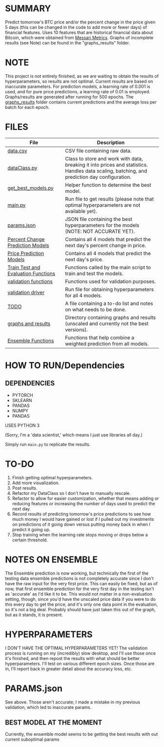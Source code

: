 # SUMMARY

Predict tomorrow's BTC price and/or the percent change in the price given 5 days 
(this can be changed in the code to add more or fewer days) of financial features. 
Uses 10 features that are historical financial data about Bitcoin,
which were obtained from [Messari Metrics](https://messari.io/report/messari-metrics). 
Graphs of incomplete results (see Note) can be found in the "graphs_results" folder.

# NOTE

This project is not entirely finished, as we are waiting to obtain the results of hyperparameters, 
so results are not optimal. Current results are based on inaccurate parameters. For prediction models, 
a learning rate of 0.001 is used, and for pure price predictions, a learning rate of 0.01 is employed.
Graphs/results are generated after running for 500 epochs.
The [graphs_results](graphs_results) folder contains current predictions and the average loss per batch for each epoch.

# FILES

| File                                         | Description                                                          |
|---------------------------------------------- |----------------------------------------------------------------------|
| [data.csv](data.csv)                          | CSV file containing raw data.                                        |
| [dataClass.py](dataClass.py)                  | Class to store and work with data, breaking it into prices and statistics. Handles data scaling, batching, and prediction day configuration. |
| [get_best_models.py](get_best_models.py)      | Helper function to determine the best model.                           |
| [main.py](main.py)                            | Run file to get results (please note that optimal hyperparameters are not available yet). |
| [params.json](params.json)                    | JSON file containing the best hyperparameters for the models (NOTE: NOT ACCURATE YET). |
| [Percent Change Prediction Models](percent_pred_models.py) | Contains all 4 models that predict the next day's percent change in price. |
| [Price Prediction Models](price_pred_models.py) | Contains all 4 models that predict the next day's price. |
| [Train Test and Evaluation Functions](train_test_eval_funcs.py) | Functions called by the main script to train and test the models. |
| [validation functions](validation_functions.py) | Functions used for validation purposes. |
| [validation driver](validation_main.py)       | Run file for obtaining hyperparameters for all 4 models. |
| [TODO](TODO.txt)                              | A file containing a to-do list and notes on what needs to be done. |
| [graphs and results](graphs_results)         | Directory containing graphs and results (unscaled and currently not the best versions). |
| [Ensemble Functions](ensembl_funcs.py)        | Functions that help combine a weighted prediction from all models.

# HOW TO RUN/Dependencies

## DEPENDENCIES
- PYTORCH
- SKLEARN
- PANDAS
- NUMPY
- PANDAS

USES PYTHON 3

(Sorry, I'm a 'data scientist,' which means I just use libraries all day.)

Simply run `main.py` to replicate the results.

# TO-DO

1. Finish getting optimal hyperparameters.
2. Add more visualization.
3. Post results.
4. Refactor my DataClass so I don't have to manually rescale.
5. Refactor to allow for easier customization, whether that means adding or reducing features or increasing the number of days used to predict the next day.
6. Record results of predicting tomorrow's price predictions to see how much money I would have gained or lost if I pulled out my investments on predictions of it going down versus putting money back in when I predict it going up.
7. Stop training when the learning rate stops moving or drops below a certain threshold.


# NOTES ON ENSEMBLE

The Ensemble prediction is now working, but technically the first of the testing data ensemble predictions
is not completely accurate since I don't have the raw input for the very first price. 
This can easily be fixed, but as of now, that first ensemble prediction for the very first day in the testing 
isn't as 'accurate' as I'd like it to be. This would not matter in a non-evaluation setting, though,
since you'd have the unscaled price data if you were to do this every day to get the price,
and it's only one data point in the evaluation, so it's not a big deal.
Probably should have just taken this out of the graph, but as it stands, it is present.

# HYPERPARAMETERS

I DON'T HAVE THE OPTIMAL HYPERPARAMETERS YET! The validation process is running on my (incredibly) slow desktop, 
and I'll use those once it's finished, and then repost the results with what should be better hyperparameters.
I'll test on various different epoch sizes. Once those are in, I'll report back in greater detail about the accuracy loss, etc.

# PARAMS.json

See above. Those aren't accurate; I made a mistake in my previous validation, which led to inaccurate params.

## BEST MODEL AT THE MOMENT

Currently, the ensemble model seems to be getting the best results with out current suboptimal params

